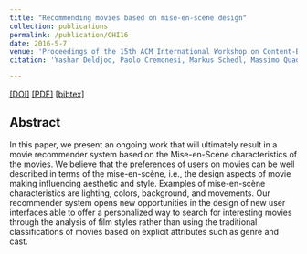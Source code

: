 ```yaml
---
title: "Recommending movies based on mise-en-scene design"
collection: publications
permalink: /publication/CHI16
date: 2016-5-7
venue: 'Proceedings of the 15th ACM International Workshop on Content-Based Multimedia Indexing'
citation: 'Yashar Deldjoo, Paolo Cremonesi, Markus Schedl, Massimo Quadrana<i> In Proceedings of the 2016 CHI Conference Extended Abstracts on Human Factors in Computing Systems (pp. 1540-1547). ACM. </i><b>(CHI Extended Abstracts 2016)</b>.'

---
```


[[DOI]](https://dl.acm.org/citation.cfm?id=3095734) [[PDF]](https://re.public.polimi.it/retrieve/handle/11311/1006623/227224/ea1540-deldjoo.pdf)  [[bibtex]](https://github.com/yasdel/yasdel.github.io/tree/master/_publications/CHI16.bib)



## Abstract

In this paper, we present an ongoing work that will ultimately result in a movie recommender system based on the Mise-en-Scène characteristics of the movies. We believe that the preferences of users on movies can be well described in terms of the mise-en-scène, i.e., the design aspects of movie making influencing aesthetic and style. Examples of mise-en-scène characteristics are lighting, colors, background, and movements. Our recommender system opens new opportunities in the design of new user interfaces able to offer a personalized way to search for interesting movies through the analysis of film styles rather than using the traditional classifications of movies based on explicit attributes such as genre and cast.
